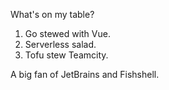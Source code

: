 What's on my table?

1. Go stewed with Vue.
1. Serverless salad.
1. Tofu stew Teamcity.

A big fan of JetBrains and Fishshell.
